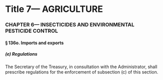 
# Title 7— AGRICULTURE
### CHAPTER 6— INSECTICIDES AND ENVIRONMENTAL PESTICIDE CONTROL
#### § 136o. Imports and exports
##### (e) Regulations

The Secretary of the Treasury, in consultation with the Administrator, shall prescribe regulations for the enforcement of subsection (c) of this section.
